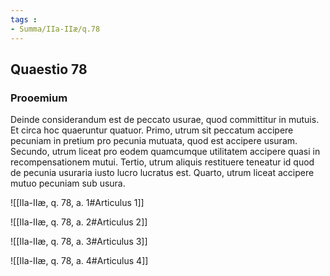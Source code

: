 ```yaml
---
tags : 
- Summa/IIa-IIæ/q.78
---
```


## Quaestio 78

### Prooemium

Deinde considerandum est de peccato usurae, quod committitur in mutuis. Et circa hoc quaeruntur quatuor. Primo, utrum sit peccatum accipere pecuniam in pretium pro pecunia mutuata, quod est accipere usuram. Secundo, utrum liceat pro eodem quamcumque utilitatem accipere quasi in recompensationem mutui. Tertio, utrum aliquis restituere teneatur id quod de pecunia usuraria iusto lucro lucratus est. Quarto, utrum liceat accipere mutuo pecuniam sub usura.

![[IIa-IIæ, q. 78, a. 1#Articulus 1]]

![[IIa-IIæ, q. 78, a. 2#Articulus 2]]

![[IIa-IIæ, q. 78, a. 3#Articulus 3]]

![[IIa-IIæ, q. 78, a. 4#Articulus 4]]

